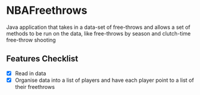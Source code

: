 # NBAFreethrows
Java application that takes in a data-set of free-throws and allows a set of methods to be run on the data, like free-throws by season and clutch-time free-throw shooting

## Features Checklist
- [x] Read in data
- [x] Organise data into a list of players and have each player point to a list of their freethrows
